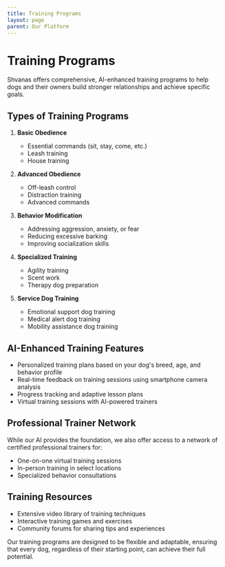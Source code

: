 ```yaml
---
title: Training Programs
layout: page
parent: Our Platform
---
```


# Training Programs

Shvanas offers comprehensive, AI-enhanced training programs to help dogs and their owners build stronger relationships and achieve specific goals.

## Types of Training Programs

1. **Basic Obedience**

   - Essential commands (sit, stay, come, etc.)
   - Leash training
   - House training

2. **Advanced Obedience**

   - Off-leash control
   - Distraction training
   - Advanced commands

3. **Behavior Modification**

   - Addressing aggression, anxiety, or fear
   - Reducing excessive barking
   - Improving socialization skills

4. **Specialized Training**

   - Agility training
   - Scent work
   - Therapy dog preparation

5. **Service Dog Training**
   - Emotional support dog training
   - Medical alert dog training
   - Mobility assistance dog training

## AI-Enhanced Training Features

- Personalized training plans based on your dog's breed, age, and behavior profile
- Real-time feedback on training sessions using smartphone camera analysis
- Progress tracking and adaptive lesson plans
- Virtual training sessions with AI-powered trainers

## Professional Trainer Network

While our AI provides the foundation, we also offer access to a network of certified professional trainers for:

- One-on-one virtual training sessions
- In-person training in select locations
- Specialized behavior consultations

## Training Resources

- Extensive video library of training techniques
- Interactive training games and exercises
- Community forums for sharing tips and experiences

Our training programs are designed to be flexible and adaptable, ensuring that every dog, regardless of their starting point, can achieve their full potential.

